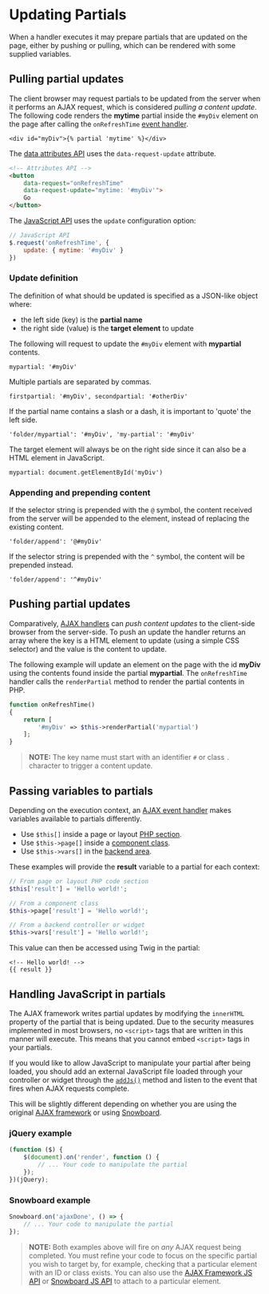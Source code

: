 # Updating Partials

When a handler executes it may prepare partials that are updated on the page, either by pushing or pulling, which can be rendered with some supplied variables.

## Pulling partial updates

The client browser may request partials to be updated from the server when it performs an AJAX request, which is considered *pulling a content update*. The following code renders the **mytime** partial inside the `#myDiv` element on the page after calling the `onRefreshTime` [event handler](../ajax/handlers).

```twig
<div id="myDiv">{% partial 'mytime' %}</div>
```

The [data attributes API](../ajax/attributes-api) uses the `data-request-update` attribute.

```html
<!-- Attributes API -->
<button
    data-request="onRefreshTime"
    data-request-update="mytime: '#myDiv'">
    Go
</button>
```

The [JavaScript API](../ajax/javascript-api) uses the `update` configuration option:

```js
// JavaScript API
$.request('onRefreshTime', {
    update: { mytime: '#myDiv' }
})
```

### Update definition

The definition of what should be updated is specified as a JSON-like object where:

- the left side (key) is the **partial name**
- the right side (value) is the **target element** to update

The following will request to update the `#myDiv` element with **mypartial** contents.

```
mypartial: '#myDiv'
```

Multiple partials are separated by commas.

```
firstpartial: '#myDiv', secondpartial: '#otherDiv'
```

If the partial name contains a slash or a dash, it is important to 'quote' the left side.

```
'folder/mypartial': '#myDiv', 'my-partial': '#myDiv'
```

The target element will always be on the right side since it can also be a HTML element in JavaScript.

```
mypartial: document.getElementById('myDiv')
```

### Appending and prepending content

If the selector string is prepended with the `@` symbol, the content received from the server will be appended to the element, instead of replacing the existing content.

```
'folder/append': '@#myDiv'
```

If the selector string is prepended with the `^` symbol, the content will be prepended instead.

```
'folder/append': '^#myDiv'
```

## Pushing partial updates

Comparatively, [AJAX handlers](../ajax/handlers) can *push content updates* to the client-side browser from the server-side. To push an update the handler returns an array where the key is a HTML element to update (using a simple CSS selector) and the value is the content to update.

The following example will update an element on the page with the id **myDiv** using the contents found inside the partial **mypartial**. The `onRefreshTime` handler calls the `renderPartial` method to render the partial contents in PHP.

```php
function onRefreshTime()
{
    return [
        '#myDiv' => $this->renderPartial('mypartial')
    ];
}
```

> **NOTE:** The key name must start with an identifier `#` or class `.` character to trigger a content update.

## Passing variables to partials

Depending on the execution context, an [AJAX event handler](../ajax/handlers) makes variables available to partials differently.

- Use `$this[]` inside a page or layout [PHP section](../cms/themes#php-code-section).
- Use `$this->page[]` inside a [component class](../plugin/components#ajax-handlers).
- Use `$this->vars[]` in the [backend area](../backend/controllers-ajax#backend-ajax-handlers).

These examples will provide the **result** variable to a partial for each context:

```php
// From page or layout PHP code section
$this['result'] = 'Hello world!';

// From a component class
$this->page['result'] = 'Hello world!';

// From a backend controller or widget
$this->vars['result'] = 'Hello world!';
```

This value can then be accessed using Twig in the partial:

```twig
<!-- Hello world! -->
{{ result }}
```

## Handling JavaScript in partials

The AJAX framework writes partial updates by modifying the `innerHTML` property of the partial that is being updated. Due to the security measures implemented in most browsers, no `<script>` tags that are written in this manner will execute. This means that you cannot embed `<script>` tags in your partials.

If you would like to allow JavaScript to manipulate your partial after being loaded, you should add an external JavaScript file loaded through your controller or widget through the [`addJs()`](../backend/widgets#injecting-page-assets-with-widgets) method and listen to the event that fires when AJAX requests complete.

This will be slightly different depending on whether you are using the original [AJAX framework](../ajax/introduction) or using [Snowboard](../snowboard/introduction).

### jQuery example

```js
(function ($) {
    $(document).on('render', function () {
        // ... Your code to manipulate the partial
    });
})(jQuery);
```

### Snowboard example

```js
Snowboard.on('ajaxDone', () => {
    // ... Your code to manipulate the partial
});
```

> **NOTE:** Both examples above will fire on *any* AJAX request being completed. You must refine your code to focus on the specific partial you wish to target by, for example, checking that a particular element with an ID or class exists. You can also use the [AJAX Framework JS API](../ajax/javascript-api) or [Snowboard JS API](../snowboard/request) to attach to a particular element.
